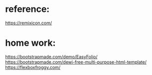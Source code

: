 # reference: 
https://remixicon.com/

# home work: 
https://bootstrapmade.com/demo/EasyFolio/
https://bootstrapmade.com/dewi-free-multi-purpose-html-template/
https://flexboxfroggy.com/